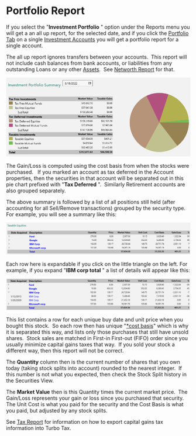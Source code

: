 # Portfolio Report

If you select the "**Investment Portfolio** " option under the Reports menu you will get a an all up report, for the selected date, and if you click the [Portfolio Tab](../Accounts/InvestmentAccounts.md) on a single [Investment Accounts](../Accounts/InvestmentAccounts.md) you will get a portfolio
report for a single account.

 The all up report ignores transfers between your accounts.  This report will not include cash balances from bank accounts, or liabilities from any outstanding Loans or any other [Assets](../Accounts/Assets.md).  See [Networth Report](NetworthReport.md) for that.

![](../Images/Investment%20Portfolio.png)

The Gain/Loss is computed using the cost basis from when the stocks were purchased.   If you marked an account as tax deferred in the Account properties, then the securities in that account will be separated out in this pie chart prefixed with "**Tax Deferred** ".  Similarly Retirement accounts are also grouped separately.

The above summary is followed by a list of all positions still held (after accounting for all Sell/Remove transactions) grouped by the security type.  For example, you will see a summary like this:

![](../Images/Investment%20Portfolio1.png)

Each row here is expandable if you click on the little triangle on the left. For example, if you expand "**IBM corp total** " a list of details will
appear like this:

![](../Images/Investment%20Portfolio2.png)

This list contains a row for each unique buy date and unit price when you bought this stock.  So each row then has unique "[*cost basis](../Accounts/CostBasis.md)" which is why it is separated this way, and lists only those purchases that still have unsold shares.  Stock sales are matched in First-in First-out (FIFO) order since you usually minimize capital gains taxes that way.  If you sold your stock a different way, then this report will not be correct. 

The **Quantity**  column then is the current number of shares that you own today (taking stock splits into account) rounded to the nearest integer.  If this number is not what you expected, then check the Stock Split history in the Securities View. 

The **Market Value**  then is this Quantity times the current market price.  The Gain/Loss represents your gain or loss since you purchased that security.  The Unit Cost is what you paid for the security and the Cost Basis is what you paid, but adjusted by any stock splits. 

See [Tax Report](TaxReport.md) for information on how to export capital gains tax information into Turbo Tax.




